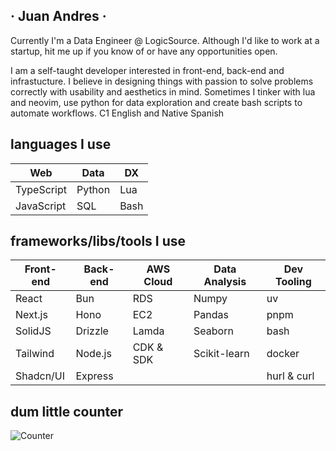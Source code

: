 ## · Juan Andres ·

Currently I'm a Data Engineer @ LogicSource. Although I'd like to work at a startup, hit me up if you know of or have any opportunities open.

I am a self-taught developer interested in front-end, back-end and infrastucture. I believe in designing things with passion to solve problems correctly with usability and aesthetics in mind. Sometimes I tinker with lua and neovim, use python for data exploration and create bash scripts to automate workflows. C1 English and Native Spanish

## languages I use

| Web        | Data   | DX   |
| ---------- | ------ | ---- |
| TypeScript | Python | Lua  |
| JavaScript | SQL    | Bash |

## frameworks/libs/tools I use

| Front-end | Back-end | AWS Cloud | Data Analysis | Dev Tooling |
| --------- | -------- | --------- | ------------- | ----------- |
| React     | Bun      | RDS       | Numpy         | uv          |
| Next.js   | Hono     | EC2       | Pandas        | pnpm        |
| SolidJS   | Drizzle  | Lamda     | Seaborn       | bash        |
| Tailwind  | Node.js  | CDK & SDK | Scikit-learn  | docker      |
| Shadcn/UI | Express  |           |               | hurl & curl |

## dum little counter

<img alt="Counter" src="https://profile-counter.glitch.me/JuanBaut/count.svg" />
